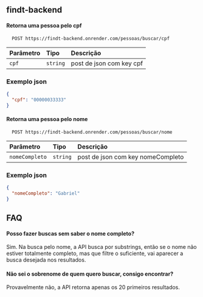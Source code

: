 
## findt-backend


#### Retorna uma pessoa pelo cpf

```http
  POST https://findt-backend.onrender.com/pessoas/buscar/cpf
```

| Parâmetro   | Tipo       | Descrição                                   |
| :---------- | :--------- | :------------------------------------------ |
| `cpf`      | `string` | post de json com key cpf  |

### Exemplo json

```json
{
  "cpf": "00000033333"
}
```

#### Retorna uma pessoa pelo nome

```http
  POST https://findt-backend.onrender.com/pessoas/buscar/nome
```

| Parâmetro   | Tipo       | Descrição                                   |
| :---------- | :--------- | :------------------------------------------ |
| `nomeCompleto`      | `string` | post de json com key nomeCompleto |

### Exemplo json

```json
{
  "nomeCompleto": "Gabriel"
}
```


## FAQ

#### Posso fazer buscas sem saber o nome completo?

Sim. Na busca pelo nome, a API busca por substrings, então se o nome não estiver totalmente completo, mas que filtre o suficiente, vai aparecer a busca desejada nos resultados.

#### Não sei o sobrenome de quem quero buscar, consigo encontrar?

Provavelmente não, a API retorna apenas os 20 primeiros resultados.
